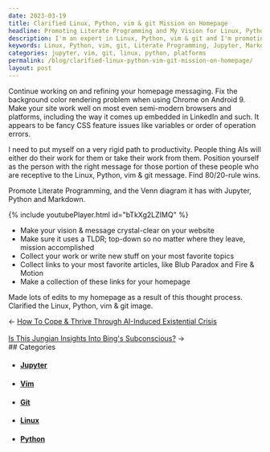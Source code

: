 ```yaml
---
date: 2023-03-19
title: Clarified Linux, Python, vim & git Mission on Homepage
headline: Promoting Literate Programming and My Vision for Linux, Python, Vim & Git on My Homepage
description: I'm an expert in Linux, Python, vim & git and I'm promoting Literate Programming and its connection to Jupyter, Python and Markdown. On my homepage, I've collected my work and favorite articles to make my vision and message clear. Come check it out and see what I have to offer!
keywords: Linux, Python, vim, git, Literate Programming, Jupyter, Markdown, Homepage, Messaging, Browsers, Platforms, Vision, Articles, Links, Collection, Refining
categories: jupyter, vim, git, linux, python, platforms
permalink: /blog/clarified-linux-python-vim-git-mission-on-homepage/
layout: post
---
```



Continue working on and refining your homepage messaging. Fix the background
color rendering problem when using Chrome on Android 9. Make your site work
well on most even semi-modern browsers and platforms, including the way it
comes up embedded in LinkedIn and such. It appears to be fancy CSS feature
issues like variables or order of operation errors.

I need to put myself on a very rigid path to productivity. People thing AIs
will either do their work for them or take their work from them. Position
yourself as the person with the right message for those portion of these people
who are receptive to the Linux, Python, vim & git message. Find 80/20-rule
wins.

Promote Literate Programming, and the Venn diagram it has with Jupyter, Python
and Markdown.

{% include youtubePlayer.html id="bTkXg2LZIMQ" %}

- Make your vision & message crystal-clear on your website
- Make sure it uses a TLDR; top-down so no matter where they leave, mission
  accomplished
- Collect your work or write new stuff on your most favorite topics
- Collect links to your most favorite articles, like Blub Paradox and Fire &
  Motion
- Make a collection of these links for your homepage

Made lots of edits to my homepage as a result of this thought process.
Clarified the Linux, Python, vim & git image.


<div class="arrow-links"><div class="post-nav-prev"><span class="arrow">&larr;&nbsp;</span><a href="/blog/how-to-cope-thrive-through-ai-induced-existential-crisis/">How To Cope & Thrive Through AI-Induced Existential Crisis</a></div> &nbsp; <div class="post-nav-next"><a href="/blog/is-this-jungian-insights-into-bing-s-subconscious/">Is This Jungian Insights Into Bing's Subconscious?</a><span class="arrow">&nbsp;&rarr;</span></div></div>
## Categories

<ul>
<li><h4><a href='/jupyter/'>Jupyter</a></h4></li>
<li><h4><a href='/vim/'>Vim</a></h4></li>
<li><h4><a href='/git/'>Git</a></h4></li>
<li><h4><a href='/linux/'>Linux</a></h4></li>
<li><h4><a href='/python/'>Python</a></h4></li></ul>